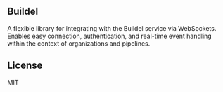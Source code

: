 ## Buildel
A flexible library for integrating with the Buildel service via WebSockets. Enables easy connection, authentication, and real-time event handling within the context of organizations and pipelines.

## License
MIT
